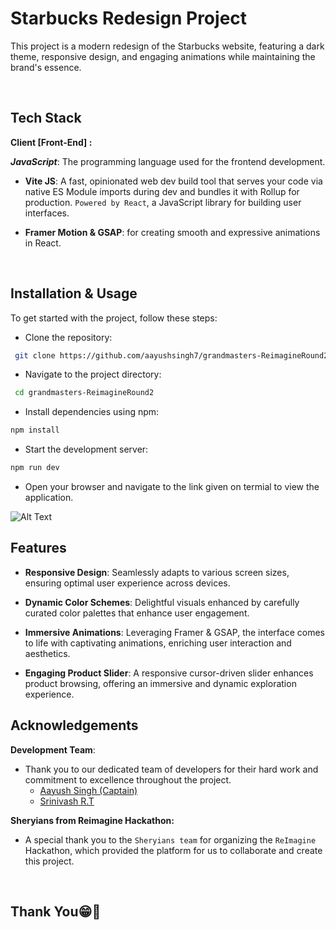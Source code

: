 # Starbucks Redesign Project

This project is a modern redesign of the Starbucks website, featuring a dark theme, responsive design, and engaging animations while maintaining the brand's essence.

<br>

## Tech Stack

**Client [Front-End] :**

**_JavaScript_**: The programming language used for the frontend development.

- **Vite JS**: A fast, opinionated web dev build tool that serves your code via native ES Module imports during dev and bundles it with Rollup for production. `Powered by React`, a JavaScript library for building user interfaces.

- **Framer Motion & GSAP**: for creating smooth and expressive animations in React.

<br>

## Installation & Usage

To get started with the project, follow these steps:

- Clone the repository:

```bash
 git clone https://github.com/aayushsingh7/grandmasters-ReimagineRound2.git
```

- Navigate to the project directory:

```bash
 cd grandmasters-ReimagineRound2
```

- Install dependencies using npm:

```bash
npm install
```

- Start the development server:

```bash
npm run dev
```

- Open your browser and navigate to the link given on termial to view the application.

![Alt Text](https://res.cloudinary.com/dvk80x6fi/image/upload/v1721484744/Screenshot_849_njg6zp.png)
<br>

## Features

- **Responsive Design**: Seamlessly adapts to various screen sizes, ensuring optimal user experience across devices.

- **Dynamic Color Schemes**: Delightful visuals enhanced by carefully curated color palettes that enhance user engagement.

- **Immersive Animations**: Leveraging Framer & GSAP, the interface comes to life with captivating animations, enriching user interaction and aesthetics.

- **Engaging Product Slider**: A responsive cursor-driven slider enhances product browsing, offering an immersive and dynamic exploration experience.


## Acknowledgements

**Development Team**:

- Thank you to our dedicated team of developers for their hard work and commitment to excellence throughout the project.
  - [Aayush Singh (Captain)](https://github.com/aayushsingh7)
  - [Srinivash R.T](https://github.com/CByadd)

**Sheryians from Reimagine Hackathon:**

- A special thank you to the `Sheryians team` for organizing the `ReImagine` Hackathon, which provided the platform for us to collaborate and create this project.

<br>

## Thank You😁💖
